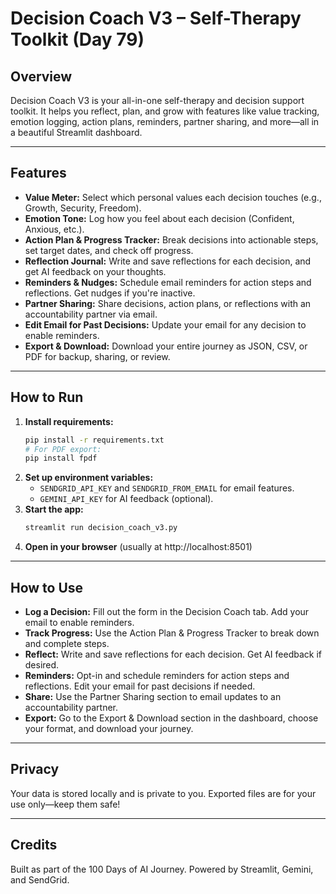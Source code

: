 # Decision Coach V3 – Self-Therapy Toolkit (Day 79)

## Overview
Decision Coach V3 is your all-in-one self-therapy and decision support toolkit. It helps you reflect, plan, and grow with features like value tracking, emotion logging, action plans, reminders, partner sharing, and more—all in a beautiful Streamlit dashboard.

---

## Features

- **Value Meter:** Select which personal values each decision touches (e.g., Growth, Security, Freedom).
- **Emotion Tone:** Log how you feel about each decision (Confident, Anxious, etc.).
- **Action Plan & Progress Tracker:** Break decisions into actionable steps, set target dates, and check off progress.
- **Reflection Journal:** Write and save reflections for each decision, and get AI feedback on your thoughts.
- **Reminders & Nudges:** Schedule email reminders for action steps and reflections. Get nudges if you're inactive.
- **Partner Sharing:** Share decisions, action plans, or reflections with an accountability partner via email.
- **Edit Email for Past Decisions:** Update your email for any decision to enable reminders.
- **Export & Download:** Download your entire journey as JSON, CSV, or PDF for backup, sharing, or review.

---

## How to Run

1. **Install requirements:**
   ```bash
   pip install -r requirements.txt
   # For PDF export:
   pip install fpdf
   ```
2. **Set up environment variables:**
   - `SENDGRID_API_KEY` and `SENDGRID_FROM_EMAIL` for email features.
   - `GEMINI_API_KEY` for AI feedback (optional).
3. **Start the app:**
   ```bash
   streamlit run decision_coach_v3.py
   ```
4. **Open in your browser** (usually at http://localhost:8501)

---

## How to Use

- **Log a Decision:** Fill out the form in the Decision Coach tab. Add your email to enable reminders.
- **Track Progress:** Use the Action Plan & Progress Tracker to break down and complete steps.
- **Reflect:** Write and save reflections for each decision. Get AI feedback if desired.
- **Reminders:** Opt-in and schedule reminders for action steps and reflections. Edit your email for past decisions if needed.
- **Share:** Use the Partner Sharing section to email updates to an accountability partner.
- **Export:** Go to the Export & Download section in the dashboard, choose your format, and download your journey.

---

## Privacy
Your data is stored locally and is private to you. Exported files are for your use only—keep them safe!

---

## Credits
Built as part of the 100 Days of AI Journey. Powered by Streamlit, Gemini, and SendGrid. 
